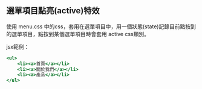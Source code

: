 ## 選單項目點亮(active)特效

使用 menu.css 中的css，套用在選單項目中，用一個狀態(state)記錄目前點按到的選單項目，點按到某個選單項目時會套用 active css類別。

jsx範例：

```jsx
<ul>
    <li><a>首頁</a></li>
    <li><a>關於我們</a></li>
    <li><a>產品</a></li>
</ul> 
```
